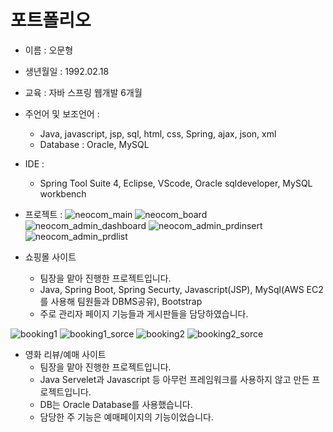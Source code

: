 # 포트폴리오
* 이름 : 오문형

* 생년월일 : 1992.02.18

* 교육 : 자바 스프링 웹개발 6개월

* 주언어 및 보조언어 :
  * Java, javascript, jsp, sql, html, css, Spring, ajax, json, xml
  * Database : Oracle, MySQL

* IDE :
  * Spring Tool Suite 4, Eclipse, VScode, Oracle sqldeveloper, MySQL workbench

* 프로젝트 :
![neocom_main](https://user-images.githubusercontent.com/84944267/135939220-4f5f4a6d-62e3-4a95-b6ae-0906754a3c6b.jpg)
![neocom_board](https://user-images.githubusercontent.com/84944267/135940052-b16c2d34-0a67-4f66-9802-c8068d7f8d1e.jpg)
![neocom_admin_dashboard](https://user-images.githubusercontent.com/84944267/135940064-694b07e3-a67f-4b43-9e5e-ab6e19b08355.jpg)
![neocom_admin_prdinsert](https://user-images.githubusercontent.com/84944267/135940085-52956ab1-3395-4218-9f81-24d33d4391d2.jpg)
![neocom_admin_prdlist](https://user-images.githubusercontent.com/84944267/135940154-c1c6ffd1-bff6-4ddd-a2af-5cfdf6a6420e.jpg)
* 쇼핑몰 사이트
  * 팀장을 맡아 진행한 프로젝트입니다.
  * Java, Spring Boot, Spring Securty, Javascript(JSP), MySql(AWS EC2를 사용해 팀원들과 DBMS공유), Bootstrap
  * 주로 관리자 페이지 기능들과 게시판들을 담당하였습니다.


![booking1](https://user-images.githubusercontent.com/84944267/135937903-0abec827-c07a-4719-b5d7-4c518f5ea947.jpg)
![booking1_sorce](https://user-images.githubusercontent.com/84944267/135937914-ceaf8229-b6fe-436e-82b6-aadb944cb255.jpg)
![booking2](https://user-images.githubusercontent.com/84944267/135937922-8b019d6d-3d33-41c4-bd20-db6c90011412.jpg)
![booking2_sorce](https://user-images.githubusercontent.com/84944267/135937924-e0fc19e5-6dcb-4600-b4ee-6d15fc8c3e51.jpg) 
* 영화 리뷰/예매 사이트
  * 팀장을 맡아 진행한 프로젝트입니다.
  * Java Servelet과 Javascript 등 아무런 프레임워크를 사용하지 않고 만든 프로젝트입니다.
  * DB는 Oracle Database를 사용했습니다.
  * 담당한 주 기능은 예매페이지의 기능이었습니다.


